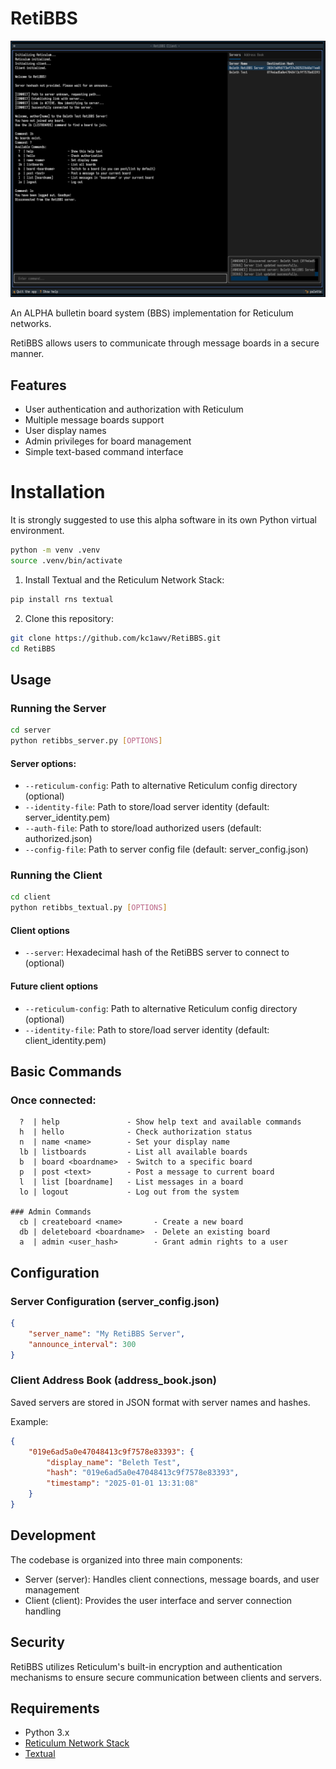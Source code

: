 # RetiBBS

![Screenshot](meta/client_demo.png)

An ALPHA bulletin board system (BBS) implementation for Reticulum networks.

RetiBBS allows users to communicate through message boards in a secure manner.

## Features

- User authentication and authorization with Reticulum
- Multiple message boards support
- User display names
- Admin privileges for board management
- Simple text-based command interface

# Installation

It is strongly suggested to use this alpha software in its own Python virtual environment.
```sh
python -m venv .venv
source .venv/bin/activate
```

1. Install Textual and the Reticulum Network Stack:
```sh
pip install rns textual
```

2. Clone this repository:
```sh
git clone https://github.com/kc1awv/RetiBBS.git
cd RetiBBS
```

## Usage

### Running the Server
```sh
cd server
python retibbs_server.py [OPTIONS]
```

#### Server options:
- `--reticulum-config`: Path to alternative Reticulum config directory (optional)
- `--identity-file`: Path to store/load server identity (default: server_identity.pem)
- `--auth-file`: Path to store/load authorized users (default: authorized.json)
- `--config-file`: Path to server config file (default: server_config.json)

### Running the Client
```sh
cd client
python retibbs_textual.py [OPTIONS]
```

#### Client options
- `--server`: Hexadecimal hash of the RetiBBS server to connect to (optional)

#### Future client options
- `--reticulum-config`: Path to alternative Reticulum config directory (optional)
- `--identity-file`: Path to store/load server identity (default: client_identity.pem)

## Basic Commands

### Once connected:
```
  ?  | help               - Show help text and available commands
  h  | hello              - Check authorization status
  n  | name <name>        - Set your display name
  lb | listboards         - List all available boards
  b  | board <boardname>  - Switch to a specific board
  p  | post <text>        - Post a message to current board
  l  | list [boardname]   - List messages in a board
  lo | logout             - Log out from the system

### Admin Commands
  cb | createboard <name>       - Create a new board
  db | deleteboard <boardname>  - Delete an existing board
  a  | admin <user_hash>        - Grant admin rights to a user
```

## Configuration

### Server Configuration (server_config.json)
```json
{
    "server_name": "My RetiBBS Server",
    "announce_interval": 300
}
```

### Client Address Book (address_book.json)
Saved servers are stored in JSON format with server names and hashes.

Example:
```json
{
    "019e6ad5a0e47048413c9f7578e83393": {
        "display_name": "Beleth Test",
        "hash": "019e6ad5a0e47048413c9f7578e83393",
        "timestamp": "2025-01-01 13:31:08"
    }
}
```

## Development
The codebase is organized into three main components:

- Server (server): Handles client connections, message boards, and user management
- Client (client): Provides the user interface and server connection handling

## Security

RetiBBS utilizes Reticulum's built-in encryption and authentication mechanisms to ensure secure communication between clients and servers.

## Requirements

- Python 3.x
- [Reticulum Network Stack](https://reticulum.network/)
- [Textual](https://textual.textualize.io/)
